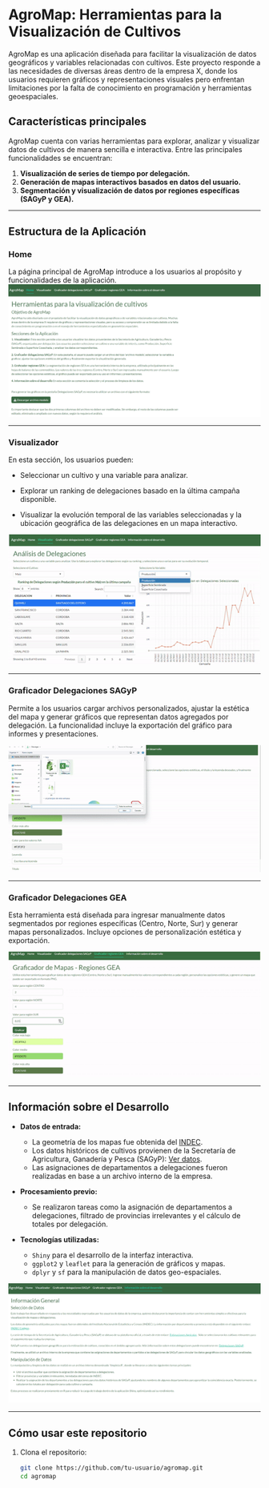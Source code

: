 # **AgroMap: Herramientas para la Visualización de Cultivos**

AgroMap es una aplicación diseñada para facilitar la visualización de datos geográficos y variables relacionadas con cultivos. Este proyecto responde a las necesidades de diversas áreas dentro de la empresa X, donde los usuarios requieren gráficos y representaciones visuales pero enfrentan limitaciones por la falta de conocimiento en programación y herramientas geoespaciales.

## **Características principales**
AgroMap cuenta con varias herramientas para explorar, analizar y visualizar datos de cultivos de manera sencilla e interactiva. Entre las principales funcionalidades se encuentran:

1. **Visualización de series de tiempo por delegación.**
2. **Generación de mapas interactivos basados en datos del usuario.**
3. **Segmentación y visualización de datos por regiones específicas (SAGyP y GEA).**

---

## **Estructura de la Aplicación**

### **Home**

La página principal de AgroMap introduce a los usuarios al propósito y funcionalidades de la aplicación. 
![Home](recursos_README/home.png)

---

### **Visualizador**

En esta sección, los usuarios pueden:

- Seleccionar un cultivo y una variable para analizar.

- Explorar un ranking de delegaciones basado en la última campaña disponible.

- Visualizar la evolución temporal de las variables seleccionadas y la ubicación geográfica de las delegaciones en un mapa interactivo.

![Visualizador](recursos_README/visualizador.gif)

---

### **Graficador Delegaciones SAGyP**
Permite a los usuarios cargar archivos personalizados, ajustar la estética del mapa y generar gráficos que representan datos agregados por delegación. La funcionalidad incluye la exportación del gráfico para informes y presentaciones.

![Graficador Delegaciones SAGyP](recursos_README/sagyp.gif)

---

### **Graficador Delegaciones GEA**
Esta herramienta está diseñada para ingresar manualmente datos segmentados por regiones específicas (Centro, Norte, Sur) y generar mapas personalizados. Incluye opciones de personalización estética y exportación.

![Graficador Delegaciones GEA](recursos_README/gea.gif)

---

## **Información sobre el Desarrollo**

- **Datos de entrada:**
  - La geometría de los mapas fue obtenida del [INDEC](https://www.indec.gob.ar/indec/web/Institucional-Indec-Codgeo).
  - Los datos históricos de cultivos provienen de la Secretaría de Agricultura, Ganadería y Pesca (SAGyP): [Ver datos](https://datosestimaciones.magyp.gob.ar/reportes.php?reporte=Estimaciones).
  - Las asignaciones de departamentos a delegaciones fueron realizadas en base a un archivo interno de la empresa.

- **Procesamiento previo:**
  - Se realizaron tareas como la asignación de departamentos a delegaciones, filtrado de provincias irrelevantes y el cálculo de totales por delegación.

- **Tecnologías utilizadas:**
  - `Shiny` para el desarrollo de la interfaz interactiva.
  - `ggplot2` y `leaflet` para la generación de gráficos y mapas.
  - `dplyr` y `sf` para la manipulación de datos geo-espaciales.

![Desarrollo](recursos_README/info.png)

---

## **Cómo usar este repositorio**
1. Clona el repositorio:
   ```bash
   git clone https://github.com/tu-usuario/agromap.git
   cd agromap
